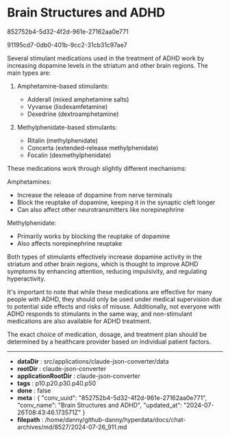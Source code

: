 # Brain Structures and ADHD

852752b4-5d32-4f2d-961e-27162aa0e771

91195cd7-0db0-401b-9cc2-31cb31c97ae7

 Several stimulant medications used in the treatment of ADHD work by increasing dopamine levels in the striatum and other brain regions. The main types are:

1. Amphetamine-based stimulants:
   - Adderall (mixed amphetamine salts)
   - Vyvanse (lisdexamfetamine)
   - Dexedrine (dextroamphetamine)

2. Methylphenidate-based stimulants:
   - Ritalin (methylphenidate)
   - Concerta (extended-release methylphenidate)
   - Focalin (dexmethylphenidate)

These medications work through slightly different mechanisms:

Amphetamines:
- Increase the release of dopamine from nerve terminals
- Block the reuptake of dopamine, keeping it in the synaptic cleft longer
- Can also affect other neurotransmitters like norepinephrine

Methylphenidate:
- Primarily works by blocking the reuptake of dopamine
- Also affects norepinephrine reuptake

Both types of stimulants effectively increase dopamine activity in the striatum and other brain regions, which is thought to improve ADHD symptoms by enhancing attention, reducing impulsivity, and regulating hyperactivity.

It's important to note that while these medications are effective for many people with ADHD, they should only be used under medical supervision due to potential side effects and risks of misuse. Additionally, not everyone with ADHD responds to stimulants in the same way, and non-stimulant medications are also available for ADHD treatment.

The exact choice of medication, dosage, and treatment plan should be determined by a healthcare provider based on individual patient factors.

---

* **dataDir** : src/applications/claude-json-converter/data
* **rootDir** : claude-json-converter
* **applicationRootDir** : claude-json-converter
* **tags** : p10.p20.p30.p40.p50
* **done** : false
* **meta** : {
  "conv_uuid": "852752b4-5d32-4f2d-961e-27162aa0e771",
  "conv_name": "Brain Structures and ADHD",
  "updated_at": "2024-07-26T08:43:46.173571Z"
}
* **filepath** : /home/danny/github-danny/hyperdata/docs/chat-archives/md/8527/2024-07-26_911.md